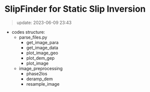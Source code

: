 # SlipFinder for Static Slip Inversion
> update: 2023-06-09 23:43  

- codes structure:
  - parse_files.py  
    - get_image_para
    - get_image_data
    - plot_image_geo
    - plot_dem_gep
    - plot_image 
  - image_preprocessing
    - phase2los
    - deramp_dem
    - resample_image




